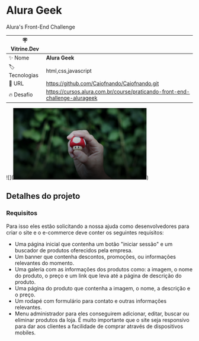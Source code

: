 # Alura Geek
Alura's Front-End Challenge

| :placard: Vitrine.Dev |     |
| -------------  | --- |
| :sparkles: Nome        | **Alura Geek**
| :label: Tecnologias | html,css,javascript
| :rocket: URL         | https://github.com/Caiofnando/Caiofnando.git
| :fire: Desafio     | https://cursos.alura.com.br/course/praticando-front-end-challenge-alurageek

<!-- Inserir imagem com a #vitrinedev ao final do link -->
![](![alt text](image.png))

## Detalhes do projeto

### Requisitos
Para isso eles estão solicitando a nossa ajuda como desenvolvedores para criar o site e o e-commerce deve conter os seguintes requisitos:
- Uma página inicial que contenha um botão "iniciar sessão" e um buscador de produtos oferecidos pela empresa.
- Um banner que contenha descontos, promoções, ou informações relevantes do momento.
- Uma galeria com as informações dos produtos como: a imagem, o nome do produto, o preço e um link que leva até a página de descrição do produto.
- Uma página do produto que contenha a imagem, o nome, a descrição e o preço.
- Um rodapé com formulário para contato e outras informações relevantes.
- Menu administrador para eles conseguirem adicionar, editar, buscar ou eliminar produtos da loja.
É muito importante que o site seja responsivo para dar aos clientes a facilidade de comprar através de dispositivos mobiles.


